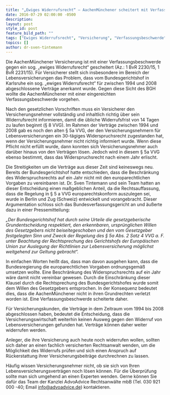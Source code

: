 ```yaml
---
title: "„Ewiges Widerrufsrecht“ – AachenMünchener scheitert mit Verfassungsbeschwerde"
date: 2016-07-29 02:00:00 -0500
description:
layout: post
style_id: post
feature_bild_path: ""
tags: ["Ewiges Widerrufsrecht", "Versicherung", "Verfassungsbeschwerde", "Bundesverfassungsgericht", "AdvoAdvice"]
topics: []
author: dr-sven-tintemann
---
```


Die AachenMünchener Versicherung ist mit einer Verfassungsbeschwerde gegen ein sog. „ewiges Widerrufsrecht“ gescheitert (Az.: 1 BvR 2230/15, 1 BvR 2231/15). Für Versicherer stellt sich insbesondere im Bereich der Lebensversicherungen das Problem, dass vom Bundesgerichtshof in Karlsruhe ein sog. „ewiges Widerrufsrecht“ für zwischen 1994 und 2008 abgeschlossene Verträge anerkannt wurde. Gegen diese Sicht des BGH wollte die AachenMünchener mit einer eingereichten Verfassungsbeschwerde vorgehen.

Nach den gesetzlichen Vorschriften muss ein Versicherer den Versicherungsnehmer vollständig und inhaltlich richtig über sein Widerrufsrecht informieren, damit die übliche Widerrufsfrist von 14 Tagen zu laufen beginnt (§ 8 VVG). Im Rahmen der Verträge zwischen 1994 und 2008 gab es noch den alten § 5a VVG, der den Versicherungsnehmern für Lebensversicherungen ein 30-tägiges Widerspruchsrecht zugestanden hat, wenn der Versicherungsnehmer nicht richtig informiert wurde. Wenn diese Pflicht nicht erfüllt wurde, dann konnten sich Versicherungsnehmer auch darüber hinaus von den Verträgen lösen. Jedoch wird in diesem § 5a VVG ebenso bestimmt, dass das Widerspruchsrecht nach einem Jahr erlischt.

Die Streitigkeiten um die Verträge aus dieser Zeit sind keineswegs neu. Bereits der Bundesgerichtshof hatte entschieden, dass die Beschränkung des Widerspruchsrechts auf ein Jahr nicht mit den europarechtlichen Vorgaben zu vereinbaren ist. Dr. Sven Tintemann und sein Team hatten an dieser Entscheidung einen maßgeblichen Anteil, da die Rechtsauffassung, dass die Regelung in § 5 a VVG europarechtskonform auszulegen sei, wurde in Berlin und Zug (Schweiz) entwickelt und vorangebracht. Dieser Argumentation schloss sich das Bundesverfassungsgericht an und äußerte dazu in einer Pressemitteilung:

_„Der Bundesgerichtshof hat durch seine Urteile die gesetzgeberische Grundentscheidung respektiert, den erkennbaren, ursprünglichen Willen des Gesetzgebers nicht beiseitegeschoben und den vom Gesetzgeber festgelegten Sinn und Zweck der Regelung des § 5a Abs. 2 Satz 4 VVG a. F. unter Beachtung der Rechtsprechung des Gerichtshofs der Europäischen Union zur Auslegung der Richtlinien zur Lebensversicherung möglichst weitgehend zur Geltung gebracht“._

In einfachen Worten heißt das, dass man davon ausgehen kann, dass die Bundesregierung die europarechtlichen Vorgaben ordnungsgemäß umsetzen wollte. Eine Beschränkung des Widerspruchsrechts auf ein Jahr wäre damit nicht vereinbar gewesen. Durch die Einschränkung dieser Klausel durch die Rechtsprechung des Bundesgerichtshofes wurde somit dem Willen des Gesetzgebers entsprochen. In der Konsequenz bedeutet dies, dass die AachenMünchener nicht in ihren Grundrechten verletzt worden ist. Eine Verfassungsbeschwerde scheiterte daher.

Für Versicherungskunden, die Verträge in dem Zeitraum vom 1994 bis 2008 abgeschlossen haben, bedeutet die Entscheidung, dass die Versicherungswirtschaft weiterhin keinen Ausweg gegen den Widerruf von Lebensversicherungen gefunden hat. Verträge können daher weiter widerrufen werden.

Anleger, die ihre Versicherung auch heute noch widerrufen wollen, sollten sich daher an einen fachlich versicherten Rechtsanwalt wenden, um die Möglichkeit des Widerrufs prüfen und sich einen Anspruch auf Rückerstattung ihrer Versicherungsbeiträge durchrechnen zu lassen.

Häufig wissen Versicherungsnehmer nicht, ob sie sich von Ihren Lebensversicherungsverträgen noch lösen können. Für die Überprüfung sollte man sich umgehend an einen Experten wenden. Gerne können Sie dafür das Team der Kanzlei AdvoAdvice Rechtsanwälte mbB (Tel. 030 921 000 -40; Email [info@advoadvice.de](mailto:info@advoadvice.de "Link: mailto:info@advoadvice.de")) kontaktieren.

